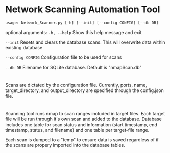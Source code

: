 # Network Scanning Automation Tool

    usage: Network_Scanner.py [-h] [--init] [--config CONFIG] [--db DB]

optional arguments:
 `-h, --help`
  Show this help message and exit
    
`--init`
Resets and clears the database scans. This will overwrite data within existing database

`--config CONFIG` 
Configuration file to be used for scans   

`--db DB`
Filename for SQLite database. Default is "nmapScan.db"

#

Scans are dictated by the configuration file. Currently, ports, name, target_directory, and output_directory are specified through the config.json file.

#

Scanning tool runs nmap to scan ranges included in target files. Each target file will be run through it's own scan and added to the database. Database includes one table for scan status and information (start timestamp, end timestamp, status, and filename) and one table per target-file range.

Each scan is dumped to a "temp" to ensure data is saved regardless of if the scans are propery imported into the database tables.

#